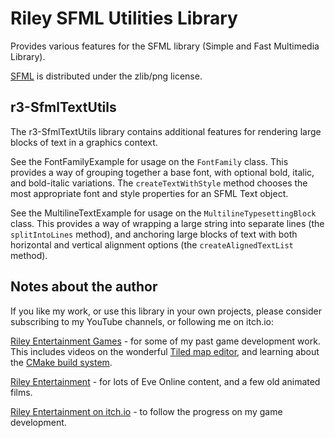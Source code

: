 # Riley SFML Utilities Library
Provides various features for the SFML library (Simple and Fast Multimedia Library).

[SFML](https://www.sfml-dev.org/index.php) is distributed under the zlib/png license.

## r3-SfmlTextUtils
The r3-SfmlTextUtils library contains additional features for rendering large blocks of text in a graphics context.

See the FontFamilyExample for usage on the `FontFamily` class.  This provides a way of grouping together a base font, with optional bold, italic, and bold-italic variations.  The `createTextWithStyle` method chooses the most appropriate font and style properties for an SFML Text object.

See the MultilineTextExample for usage on the `MultilineTypesettingBlock` class.  This provides a way of wrapping a large string into separate lines (the `splitIntoLines` method), and anchoring large blocks of text with both horizontal and vertical alignment options (the `createAlignedTextList` method).

## Notes about the author

If you like my work, or use this library in your own projects, please consider subscribing to my YouTube channels, or following me on itch.io:

[Riley Entertainment Games](https://www.youtube.com/channel/UCBIc5YUGLv1NvjkbSqETY7Q) - for some of my past game development work.  This includes videos on the wonderful [Tiled map editor](https://www.mapeditor.org/), and learning about the [CMake build system](https://cmake.org/).

[Riley Entertainment](https://www.youtube.com/channel/UCHvoItS_0Nmueb0IuZoLSKg) - for lots of Eve Online content, and a few old animated films.

[Riley Entertainment on itch.io](https://rileyentertainment.itch.io/) - to follow the progress on my game development.
